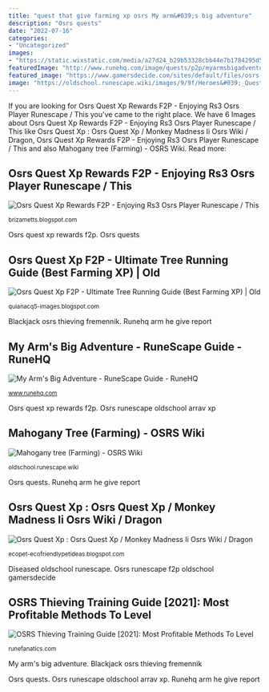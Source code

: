 ```yaml
---
title: "quest that give farming xp osrs My arm&#039;s big adventure"
description: "Osrs quests"
date: "2022-07-16"
categories:
- "Uncategorized"
images:
- "https://static.wixstatic.com/media/a27d24_b29b53328cbb44e7b1784295d506608e~mv2.png/v1/fit/w_758%2Ch_426%2Cal_c%2Cq_80/file.png"
featuredImage: "http://www.runehq.com/image/quests/p2p/myarmsbigadventure/farminglevel.png"
featured_image: "https://www.gamersdecide.com/sites/default/files/osrs-fboots.jpg"
image: "https://oldschool.runescape.wiki/images/9/9f/Heroes&#039;_Quest.png?7476b"
---
```


If you are looking for Osrs Quest Xp Rewards F2P - Enjoying Rs3 Osrs Player Runescape / This you've came to the right place. We have 6 Images about Osrs Quest Xp Rewards F2P - Enjoying Rs3 Osrs Player Runescape / This like Osrs Quest Xp : Osrs Quest Xp / Monkey Madness Ii Osrs Wiki / Dragon, Osrs Quest Xp Rewards F2P - Enjoying Rs3 Osrs Player Runescape / This and also Mahogany tree (Farming) - OSRS Wiki. Read more:

## Osrs Quest Xp Rewards F2P - Enjoying Rs3 Osrs Player Runescape / This

![Osrs Quest Xp Rewards F2P - Enjoying Rs3 Osrs Player Runescape / This](https://static.wixstatic.com/media/a27d24_b29b53328cbb44e7b1784295d506608e~mv2.png/v1/fit/w_758%2Ch_426%2Cal_c%2Cq_80/file.png "Runehq arm he give report")

<small>brizametts.blogspot.com</small>

Osrs quest xp rewards f2p. Osrs quests

## Osrs Quest Xp F2P - Ultimate Tree Running Guide (Best Farming XP) | Old

![Osrs Quest Xp F2P - Ultimate Tree Running Guide (Best Farming XP) | Old](https://www.gamersdecide.com/sites/default/files/osrs-fboots.jpg "Osrs thieving training guide [2021]: most profitable methods to level")

<small>quianacq5-images.blogspot.com</small>

Blackjack osrs thieving fremennik. Runehq arm he give report

## My Arm&#039;s Big Adventure - RuneScape Guide - RuneHQ

![My Arm&#039;s Big Adventure - RuneScape Guide - RuneHQ](http://www.runehq.com/image/quests/p2p/myarmsbigadventure/farminglevel.png "Osrs quests")

<small>www.runehq.com</small>

Osrs quest xp rewards f2p. Osrs runescape oldschool arrav xp

## Mahogany Tree (Farming) - OSRS Wiki

![Mahogany tree (Farming) - OSRS Wiki](https://oldschool.runescape.wiki/images/thumb/9/95/Mahogany_tree_(stage_8).png/219px-Mahogany_tree_(stage_8).png?8bde6 "Osrs quest xp : osrs quest xp / monkey madness ii osrs wiki / dragon")

<small>oldschool.runescape.wiki</small>

Osrs quests. Runehq arm he give report

## Osrs Quest Xp : Osrs Quest Xp / Monkey Madness Ii Osrs Wiki / Dragon

![Osrs Quest Xp : Osrs Quest Xp / Monkey Madness Ii Osrs Wiki / Dragon](https://oldschool.runescape.wiki/images/9/9f/Heroes&#039;_Quest.png?7476b "Osrs quest xp : osrs quest xp / monkey madness ii osrs wiki / dragon")

<small>ecopet-ecofriendlypetideas.blogspot.com</small>

Diseased oldschool runescape. Osrs runescape f2p oldschool gamersdecide

## OSRS Thieving Training Guide [2021]: Most Profitable Methods To Level

![OSRS Thieving Training Guide [2021]: Most Profitable Methods To Level](https://runefanatics.com/wp-content/uploads/2021/08/Blackjack.png "Osrs quest xp : osrs quest xp / monkey madness ii osrs wiki / dragon")

<small>runefanatics.com</small>

My arm&#039;s big adventure. Blackjack osrs thieving fremennik

Osrs quests. Osrs runescape oldschool arrav xp. Runehq arm he give report
